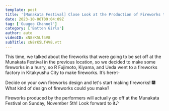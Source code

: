 ```yaml
---
template: post
title: '[Munakata Festival] Close Look at the Production of Fireworks that Decorate the Ending'
date: 2023-10-06T09:04:09Z
tag: ['Guugoo Channel']
category: ['Batten Girls']
author: auto 
videoID: xN8rK5Lf4V8
subTitle: xN8rK5Lf4V8.vtt
---
```

This time, we talked about the fireworks that were going to be set off at the Munakata Festival in the previous location, so we decided to make some fireworks in a hurry, so R Fujimoto, Kiyama, and Ueda went to a fireworks factory in Kitakyushu City to make fireworks. It’s here✨

Decide on your own fireworks design and let's start making fireworks! 🎆 What kind of design of fireworks could you make?

Fireworks produced by the performers will actually go off at the Munakata Festival on Sunday, November 5th! Look forward to it♪


